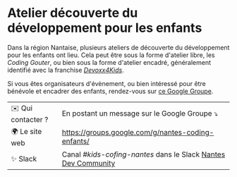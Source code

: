 # Atelier découverte du développement pour les enfants

Dans la région Nantaise, plusieurs ateliers de découverte du développement pour les enfants ont lieu. Cela peut être sous la forme d'atelier libre, les *Coding Gouter*, ou bien sous la forme d'atelier encadré, généralement identifié avec la franchise [*Devoxx4Kids*](https://www.devoxx4kids.org/).

Si vous êtes organisateurs d'évènement, ou bien intéressé pour être bénévole et encadrer des enfants, rendez-vous sur [ce Google Groupe](https://groups.google.com/g/nantes-coding-enfants/).

|                                |     |
| ------------------------------ | --- |
| ✉️ Qui contacter ?              | En postant un message sur le Google Groupe ⤵️     |
| 🌍 Le site web                 | https://groups.google.com/g/nantes-coding-enfants/    |
| ✨ Slack                       | Canal *#kids-cofing-nantes* dans le Slack [Nantes Dev Community](nantes-dev-community.slack.com)    |
